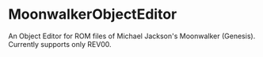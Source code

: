 # MoonwalkerObjectEditor
An Object Editor for ROM files of Michael Jackson's Moonwalker (Genesis). Currently supports only REV00.
